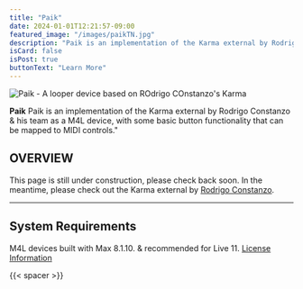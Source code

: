 ```yaml
---
title: "Paik"
date: 2024-01-01T12:21:57-09:00
featured_image: "/images/paikTN.jpg"
description: "Paik is an implementation of the Karma external by Rodrigo Constanzo & his team as a M4L device, with some basic button functionality that can be mapped to MIDI controls."
isCard: false
isPost: true
buttonText: "Learn More"
---
```

<!-- {{< gumroad "https://flaviogaete.gumroad.com/l/telar" >}} -->

![Paik - A looper device based on ROdrigo COnstanzo's Karma](/images/paikTN.jpg)

**Paik** 
Paik is an implementation of the Karma external by Rodrigo Constanzo & his team as a M4L device, with some basic button functionality that can be mapped to MIDI controls."
<!-- {{< spacer >}} -->
## OVERVIEW

This page is still under construction, please check back soon. In the meantime, please check out the Karma external by [Rodrigo Constanzo](https://rodrigoconstanzo.com/karma/).
 
---

## System Requirements

M4L devices built with Max 8.1.10. & recommended for Live 11.
[License Information](/license)

{{< spacer >}}
<!-- {{< button "post-button-accent" "https://flaviogaete.gumroad.com/l/telar" "_blank" "Buy" >}} -->